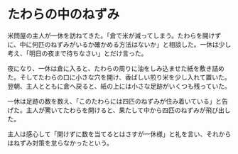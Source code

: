 # たわらの中のねずみ

米問屋の主人が一休を訪ねてきた。「倉で米が減ってしまう。たわらを開けずに、中に何匹のねずみがいるか確かめる方法はないか」と相談した。一休は少し考え、「明日の夜まで待ちなさい」とだけ言った。

夜になり、一休は倉に入ると、たわらの周りに油をしみ込ませた紙を敷き詰めた。そしてたわらの口に小さな穴を開け、香ばしい煎り米を少し入れて置いた。翌朝、主人とともに倉へ戻ると、紙の上には小さな足跡がいくつも残っていた。

一休は足跡の数を数え、「このたわらには四匹のねずみが住み着いている」と告げた。主人が驚いてたわらを開けると、果たして中から四匹のねずみが飛び出した。

主人は感心して「開けずに数を当てるとはさすが一休様」と礼を言い、それからはねずみ対策を怠らなかったという。
